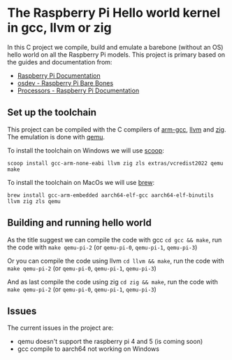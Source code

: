 # The Raspberry Pi Hello world kernel in gcc, llvm or zig

In this C project we compile, build and emulate a barebone (without an OS) hello world on all the Raspberry Pi models.
This project is primary based on the guides and documentation from:
- [Raspberry Pi Documentation](https://www.raspberrypi.com/documentation/computers/getting-started.html)
- [osdev - Raspberry Pi Bare Bones](https://wiki.osdev.org/Raspberry_Pi_Bare_Bones)
- [Processors - Raspberry Pi Documentation](https://www.raspberrypi.com/documentation/computers/processors.html)


## Set up the toolchain
This project can be compiled with the C compilers of [arm-gcc](https://developer.arm.com/downloads/-/arm-gnu-toolchain-downloads), [llvm](https://llvm.org) and [zig](https://ziglang.org).
The emulation is done with [qemu](https://www.qemu.org).

To install the toolchain on Windows we will use [scoop](https://scoop.sh):

```shell
scoop install gcc-arm-none-eabi llvm zig zls extras/vcredist2022 qemu make
```

To install the toolchain on MacOs we will use [brew](https://brew.sh):

```shell
brew install gcc-arm-embedded aarch64-elf-gcc aarch64-elf-binutils llvm zig zls qemu
```

## Building and running hello world
As the title suggest we can compile the code with gcc `cd gcc && make`,
run the code with `make qemu-pi-2` (or `qemu-pi-0`, `qemu-pi-1`, `qemu-pi-3`)

Or you can compile the code using llvm `cd llvm && make`,
run the code with `make qemu-pi-2` (or `qemu-pi-0`, `qemu-pi-1`, `qemu-pi-3`)

And as last compile the code using zig `cd zig && make`,
run the code with `make qemu-pi-2` (or `qemu-pi-0`, `qemu-pi-1`, `qemu-pi-3`)

## Issues

The current issues in the project are:
- qemu doesn't support the raspberry pi 4 and 5 (is coming soon)
- gcc compile to aarch64 not working on Windows
